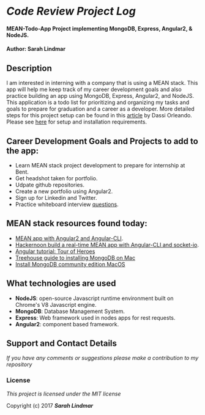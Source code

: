 # _Code Review Project Log_

#### MEAN-Todo-App Project implementing MongoDB, Express, Angular2, & NodeJS.
#### Author: Sarah Lindmar

## Description

I am interested in interning with a company that is using a MEAN stack. This app will help me keep track of my career development goals and also practice building an app using MongoDB, Express, Angular2, and NodeJS. This application is a todo list for prioritizing and organizing my tasks and goals to prepare for graduation and a career as a developer. More detailed steps for this project setup can be found in this [article](https://hackernoon.com/build-real-time-app-with-mean2-angular-cli-and-socket-io-cedf1dc02fec) by Dassi Orleando. Please see [here](https://github.com/srhcrete/mean-todo-app) for setup and installation requirements.

## Career Development Goals and Projects to add to the app:

* Learn MEAN stack project development to prepare for internship at Bent.
* Get headshot taken for portfolio.
* Udpate github repositories.
* Create a new portfolio using Angular2.
* Sign up for Linkedin and Twitter.
* Practice whiteboard interview [questions](https://www.glassdoor.com/Interview/oilers-interview-questions-SRCH_KO0,6.htm).

## MEAN stack resources found today:     

* [MEAN app with Angular2 and Angular-CLI](https://scotch.io/tutorials/mean-app-with-angular-2-and-the-angular-cli).
* [Hackernoon build a real-time MEAN app with Angular-CLI and socket-io](https://hackernoon.com/build-real-time-app-with-mean2-angular-cli-and-socket-io-cedf1dc02fec).
* [Angular tutorial: Tour of Heroes](https://angular.io/tutorial)
* [Treehouse guide to installing MongoDB on Mac](https://treehouse.github.io/installation-guides/mac/mongo-mac.html)
* [Install MongoDB community edition MacOS](https://docs.mongodb.com/manual/tutorial/install-mongodb-on-os-x/)

## What technologies are used
* **NodeJS**: open-source Javascript runtime environment built on Chrome's V8 Javascript engine.
* **MongoDB**: Database Management System.
* **Express**: Web framework used in nodes apps for rest requests.
* **Angular2**: component based framework.

## Support and Contact Details

_If you have any comments or suggestions please make a contribution to my repository_

### License

*This project is licensed under the MIT license*

Copyright (c) 2017 **_Sarah Lindmar_**
